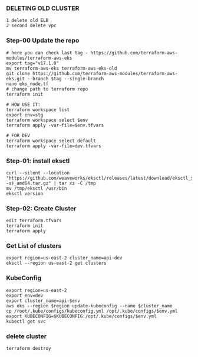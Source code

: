 ### DELETING OLD CLUSTER
```
1 delete old ELB
2 second delete vpc
```
### Step-00 Update the repo
```
# here you can check last tag - https://github.com/terraform-aws-modules/terraform-aws-eks
export tag="v17.1.0"
mv terraform-aws-eks terraform-aws-eks-old
git clone https://github.com/terraform-aws-modules/terraform-aws-eks.git --branch $tag --single-branch
nano eks_node.tf
# change path to terraform repo
terraform init

# HOW USE IT:
terraform workspace list
export env=stg
terraform workspace select $env
terraform apply -var-file=$env.tfvars

# FOR DEV
terraform workspace select default
terraform apply -var-file=dev.tfvars
```

### Step-01: install eksctl
```
curl --silent --location "https://github.com/weaveworks/eksctl/releases/latest/download/eksctl_$(uname -s)_amd64.tar.gz" | tar xz -C /tmp
mv /tmp/eksctl /usr/bin
eksctl version
```
### Step-02: Create Cluster
```
edit terraform.tfvars
terraform init
terraform apply
```
### Get List of clusters
```
export region=us-east-2 cluster_name=api-dev
eksctl --region us-east-2 get clusters 
```
### KubeConfig
```
export region=us-east-2
export env=dev
export cluster_name=api-$env
aws eks --region $region update-kubeconfig --name $cluster_name
cp /root/.kube/configs/kubeconfig.yml /opt/.kube/configs/$env.yml
export KUBECONFIG=$KUBECONFIG:/opt/.kube/configs/$env.yml
kubectl get svc
```
### delete cluster
```
terraform destroy
```
